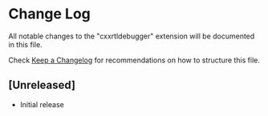 # Change Log

All notable changes to the "cxxrtldebugger" extension will be documented in this file.

Check [Keep a Changelog](http://keepachangelog.com/) for recommendations on how to structure this file.

## [Unreleased]

- Initial release
